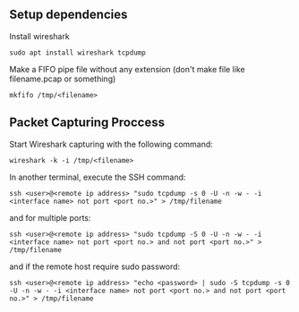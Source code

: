 ## Setup dependencies
Install wireshark

```
sudo apt install wireshark tcpdump

```
Make a FIFO pipe file without any extension (don't make file like filename.pcap or something)
```
mkfifo /tmp/<filename>

```
## Packet Capturing Proccess
Start Wireshark capturing with the following command:
```
wireshark -k -i /tmp/<filename>

```
In another terminal, execute the SSH command:
```
ssh <user>@<remote ip address> "sudo tcpdump -s 0 -U -n -w - -i <interface name> not port <port no.>" > /tmp/filename
```
and for multiple ports:
```
ssh <user>@<remote ip address> "sudo tcpdump -S 0 -U -n -w - -i <interface name> not port <port no.> and not port <port no.>" > /tmp/filename
```

and if the remote host require sudo password:
```
ssh <user>@<remote ip address> "echo <password> | sudo -S tcpdump -s 0 -U -n -w - -i <interface name> not port <port no.> and not port <port no.>" > /tmp/filename

